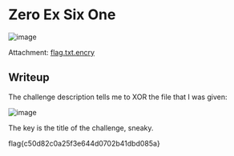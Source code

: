 # Zero Ex Six One
![image](https://github.com/user-attachments/assets/2fb01f42-dca8-4ae2-8813-fa5b75a09d52)

Attachment: [flag.txt.encry](https://github.com/LazyTitan33/CTF-Writeups/raw/refs/heads/main/SnykCon2025/attachments/flag.txt.encry)

## Writeup

The challenge description tells me to XOR the file that I was given:  

![image](https://github.com/user-attachments/assets/173c85dc-9e88-4d03-acde-8590a395e4b9)

The key is the title of the challenge, sneaky.  

flag{c50d82c0a25f3e644d0702b41dbd085a}
